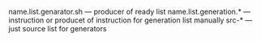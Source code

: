 name.list.genarator.sh — producer of ready list
name.list.generation.* — instruction or producet of instruction for generation list manually
src-* — just source list for generators
